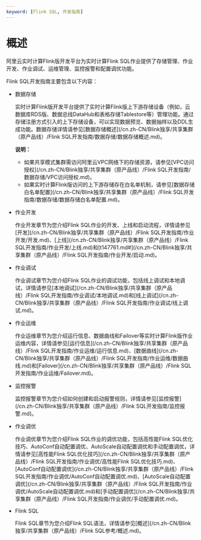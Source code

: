 ```yaml
---
keyword: [Flink SQL, 开发指南]
---
```


# 概述

阿里云实时计算Flink版开发平台为实时计算Flink SQL作业提供了存储管理、作业开发、作业调试、运维管理、监控报警和配置调优功能。

Flink SQL开发指南主要包含以下内容：

-   数据存储

    实时计算Flink版开发平台提供了实时计算Flink版上下游存储设备（例如，云数据库RDS版、数据总线DataHub和表格存储Tablestore等）管理功能。通过存储注册方式引入的上下存储设备，可以实现数据预览、数据抽样以及DDL生成功能。数据存储详情请参见[数据存储概述](/cn.zh-CN/Blink独享/共享集群（原产品线）/Flink SQL开发指南/数据存储/数据存储概述.md)。

    **说明：**

    -   如果共享模式集群需访问阿里云VPC网络下的存储资源，请参见[VPC访问授权](/cn.zh-CN/Blink独享/共享集群（原产品线）/Flink SQL开发指南/数据存储/VPC访问授权.md)。
    -   如果实时计算Flink版访问的上下游存储存在白名单机制，请参见[数据存储白名单配置](/cn.zh-CN/Blink独享/共享集群（原产品线）/Flink SQL开发指南/数据存储/数据存储白名单配置.md)。
-   作业开发

    作业开发章节为您介绍Flink SQL作业的开发、上线和启动流程，详情请参见[开发](/cn.zh-CN/Blink独享/共享集群（原产品线）/Flink SQL开发指南/作业开发/开发.md)、[上线](/cn.zh-CN/Blink独享/共享集群（原产品线）/Flink SQL开发指南/作业开发/上线.md)和[t147761.md\#](/cn.zh-CN/Blink独享/共享集群（原产品线）/Flink SQL开发指南/作业开发/启动.md)。

-   作业调试

    作业调试章节为您介绍Flink SQL作业的调试功能，包括线上调试和本地调试，详情请参见[本地调试](/cn.zh-CN/Blink独享/共享集群（原产品线）/Flink SQL开发指南/作业调试/本地调试.md)和[线上调试](/cn.zh-CN/Blink独享/共享集群（原产品线）/Flink SQL开发指南/作业调试/线上调试.md)。

-   作业运维

    作业运维章节为您介绍运行信息、数据曲线和Failover等实时计算Flink版作业运维内容，详情请参见[运行信息](/cn.zh-CN/Blink独享/共享集群（原产品线）/Flink SQL开发指南/作业运维/运行信息.md)、[数据曲线](/cn.zh-CN/Blink独享/共享集群（原产品线）/Flink SQL开发指南/作业运维/数据曲线.md)和[Failover](/cn.zh-CN/Blink独享/共享集群（原产品线）/Flink SQL开发指南/作业运维/Failover.md)。

-   监控报警

    监控报警章节为您介绍如何创建和启动报警规则，详情请参见[监控报警](/cn.zh-CN/Blink独享/共享集群（原产品线）/Flink SQL开发指南/监控报警.md)。

-   作业调优

    作业调优章节为您介绍Flink SQL作业的调优功能，包括高性能Flink SQL优化技巧、AutoConf自动配置调优、AutoScale自动配置调优和手动配置调优，详情请参见[高性能Flink SQL优化技巧](/cn.zh-CN/Blink独享/共享集群（原产品线）/Flink SQL开发指南/作业调优/高性能Flink SQL优化技巧.md)、[AutoConf自动配置调优](/cn.zh-CN/Blink独享/共享集群（原产品线）/Flink SQL开发指南/作业调优/AutoConf自动配置调优.md)、[AutoScale自动配置调优](/cn.zh-CN/Blink独享/共享集群（原产品线）/Flink SQL开发指南/作业调优/AutoScale自动配置调优.md)和[手动配置调优](/cn.zh-CN/Blink独享/共享集群（原产品线）/Flink SQL开发指南/作业调优/手动配置调优.md)。

-   Flink SQL

    Flink SQL章节为您介绍Flink SQL语法，详情请参见[概述](/cn.zh-CN/Blink独享/共享集群（原产品线）/Flink SQL参考/概述.md)。


